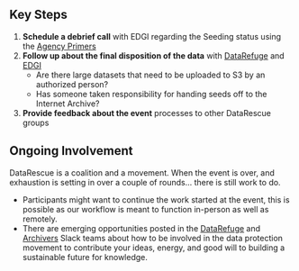 
## Key Steps

1. **Schedule a debrief call** with EDGI regarding the Seeding status using the [Agency Primers](https://envirodatagov.org/agencyprimers/)
1. **Follow up about the final disposition of the data** with [DataRefuge](http://www.ppehlab.org/) and [EDGI](https://envirodatagov.org/)
    - Are there large datasets that need to be uploaded to S3 by an authorized person?
    - Has someone taken responsibility for handing seeds off to the Internet Archive?
1. **Provide feedback about the event** processes to other DataRescue groups

## Ongoing Involvement

DataRescue is a coalition and a movement. When the event is over, and exhaustion is setting in over a couple of rounds... there is still work to do.

- Participants might want to continue the work started at the event, this is possible as our workflow is meant to function in-person as well as remotely.
- There are emerging opportunities posted in the [DataRefuge](https://rauchg-slackin-qonsfhhvxs.now.sh/) and [Archivers](https://archivers-slack.herokuapp.com/) Slack teams about how to be involved in the data protection movement to contribute your ideas, energy, and good will to building a sustainable future for knowledge.
